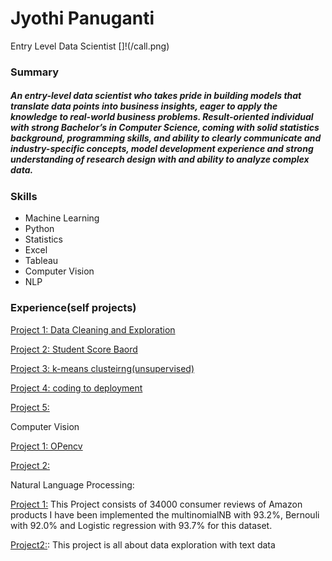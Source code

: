 # Jyothi Panuganti
Entry Level Data Scientist
[]!(/call.png)


### Summary
##### An entry-level data scientist who takes pride in building models that translate data points into business insights, eager to apply the knowledge to real-world business problems. Result-oriented individual with strong Bachelor’s in Computer Science, coming with solid statistics background, programming skills, and ability to clearly communicate and industry-specific concepts, model development experience and strong understanding of research design with and ability to analyze complex data.

### Skills
- Machine Learning    
- Python  
- Statistics  
- Excel   
- Tableau   
- Computer Vision   
- NLP

### Experience(self projects)

[Project 1: Data Cleaning and Exploration](https://github.com/Jyothif/Superhero_Data_Exploration,https://github.com/Jyothif/Heart-Disease-)

[Project 2: Student Score Baord](https://github.com/Jyothif/Predicting-_Student-Score_Linear-Regression)

[Project 3: k-means clusteirng(unsupervised)](https://github.com/Jyothif/k-means-clustering_iris-dataset)

[Project 4: coding to deployment](https://github.com/Jyothif/Carsales_Prediction)

[Project 5:](https://github.com/Jyothif/Ecommerce-customer-device-usage_LR)

Computer Vision

[Project 1: OPencv](https://github.com/Jyothif/Color_detection_Using_Opencv)

[Project 2:](https://github.com/Jyothif/cartoonify_image)

Natural Language Processing:

[Project 1:](https://github.com/Jyothif/Amazon_products_sentiment_analysis)
This Project consists of 34000 consumer reviews of Amazon products I have been implemented the multinomialNB with 93.2%, Bernouli with 92.0% and Logistic regression with 93.7% for this dataset.

[Project2:](https://github.com/Jyothif/Kindle-Sentiment-Analysis): This project is all about data exploration with text data






